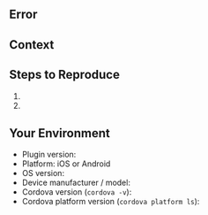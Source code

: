 <!--
********************************************************************
* WARNING:  Please follow this template, it makes debugging easier *
********************************************************************

  Provide a general summary of the issue in the Title above 
-->
## Error

## Context
<!--- What were you trying to do? -->

## Steps to Reproduce
<!--- reproduce this issue; include code to reproduce, if relevant -->
1.
2.

## Your Environment
* Plugin version:
* Platform: iOS or Android
* OS version:
* Device manufacturer / model:
* Cordova version (`cordova -v`):
* Cordova platform version (`cordova platform ls`):
